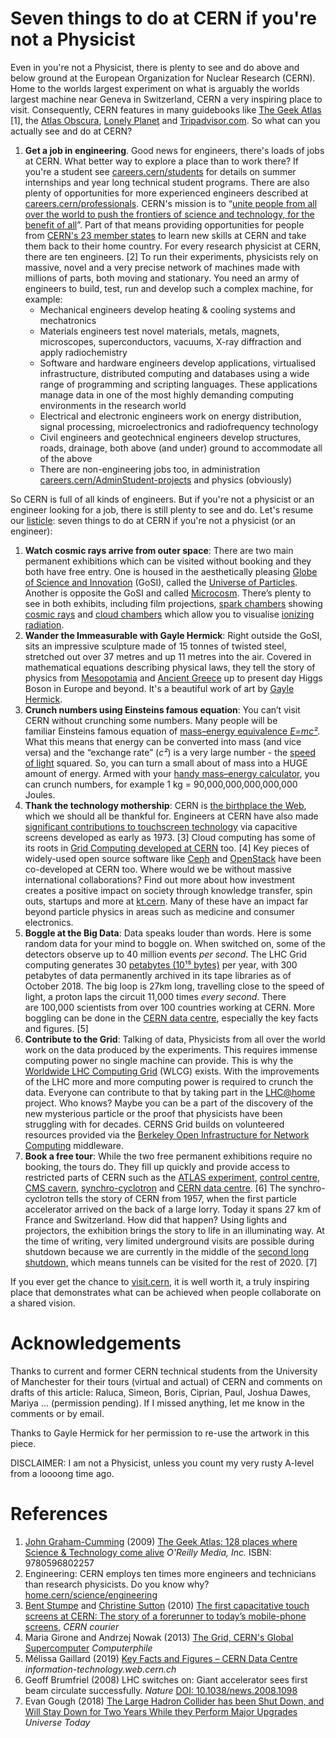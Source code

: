 # Seven things to do at CERN if you're not a Physicist

<!-- incorporate suggestions from ciprian, Nicole Morgan, Alexander Spies https://www.linkedin.com/in/afspies/, Anais Rassat https://www.linkedin.com/in/anaisrassat, Matthew Chalmers https://www.linkedin.com/in/matthew-chalmers-68878ba/, eszter badinova https://www.linkedin.com/in/eszter-badinova/, jennifer https://www.linkedin.com/in/jennifer-d-a929133a/ stephanie hills https://www.linkedin.com/in/stephanie-h-074b6811/-->

Even in you're not a Physicist, there is plenty to see and do above and below ground at the European Organization for Nuclear Research (CERN). Home to the worlds largest experiment on what is arguably the worlds largest machine near Geneva in Switzerland, CERN a very inspiring place to visit. Consequently, CERN features in many guidebooks like [The Geek Atlas](https://www.oreilly.com/library/view/the-geek-atlas/9780596802257/) [1], the [Atlas Obscura](https://www.atlasobscura.com/places/cern), [Lonely Planet](https://www.lonelyplanet.com/switzerland/geneva/attractions/cern/a/poi-sig/409720/360817) and [Tripadvisor.com](https://www.tripadvisor.com/Attraction_Review-g188057-d242814-Reviews-CERN-Geneva.html). So what can you actually see and do at CERN?

1. **Get a job in engineering**. Good news for engineers, there's loads of jobs at CERN. What better way to explore a place than to work there? If you're a student see [careers.cern/students](https://careers.cern/students) for details on summer internships and year long technical student programs. There are also plenty of opportunities for more experienced engineers described at [careers.cern/professionals](https://careers.cern/professionals). CERN's mission is to “[unite people from all over the world to push the frontiers of science and technology, for the benefit of all](https://communications.web.cern.ch/strategy/communications-architecture-vision-mission-and-themes)”. Part of that means providing opportunities for people from [CERN's 23 member states](https://home.cern/about/who-we-are/our-governance/member-states) to learn new skills at CERN and take them back to their home country. For every research physicist at CERN, there are ten engineers. [2] To run their experiments, physicists rely on massive, novel and a very precise network of machines made with millions of parts, both moving and stationary. You need an army of engineers to build, test, run and develop such a complex machine, for example:
    + Mechanical engineers develop heating & cooling systems and mechatronics
    + Materials engineers test novel materials, metals, magnets, microscopes, superconductors, vacuums, X-ray diffraction and apply radiochemistry
    + Software and hardware engineers develop applications, virtualised infrastructure, distributed computing and databases using a wide range of programming and scripting languages. These applications manage data in one of the most highly demanding computing environments in the research world
    + Electrical and electronic engineers work on energy distribution, signal processing, microelectronics and radiofrequency technology
    + Civil engineers and geotechnical engineers develop structures, roads, drainage, both above (and under) ground to accommodate all of the above
    + There are non-engineering jobs too, in administration [careers.cern/AdminStudent-projects](https://careers.cern/AdminStudent-projects) and physics (obviously)

So CERN is full of all kinds of engineers. But if you're not a physicist or an engineer looking for a job, there is still plenty to see and do. Let's resume our [listicle](https://en.wikipedia.org/wiki/Listicle): seven things to do at CERN if you're not a physicist (or an engineer):

1. **Watch cosmic rays arrive from outer space**: There are two main permanent exhibitions which can be visited without booking and they both have free entry. One is housed in the aesthetically pleasing [Globe of Science and Innovation](https://visit.cern/globe) (GoSI), called the [Universe of Particles](https://visit.cern/exhibitions/universe-particles). Another is opposite the GoSI and called [Microcosm](http://microcosm.web.cern.ch/en). There’s plenty to see in both exhibits, including film projections, [spark chambers](https://en.wikipedia.org/wiki/Spark_chamber) showing [cosmic rays](https://en.wikipedia.org/wiki/Cosmic_ray) and [cloud chambers](https://en.wikipedia.org/wiki/Cloud_chamber) which allow you to visualise [ionizing radiation](https://en.wikipedia.org/wiki/Ionizing_radiation).
1. **Wander the Immeasurable with Gayle Hermick**: Right outside the GoSI, sits an impressive sculpture made of 15 tonnes of twisted steel, stretched out over 37 metres and up 11 metres into the air. Covered in mathematical equations describing physical laws, they tell the story of physics from [Mesopotamia](https://en.wikipedia.org/wiki/Mesopotamia) and [Ancient Greece](https://en.wikipedia.org/wiki/Ancient_Greece) up to present day Higgs Boson in Europe and beyond. It's a beautiful work of art by [Gayle Hermick](https://www.gaylehermick.com/cern).
1. **Crunch numbers using Einsteins famous equation**: You can’t visit CERN without crunching some numbers. Many people will be familiar Einsteins famous equation of [mass–energy equivalence *E=mc²*](https://en.wikipedia.org/wiki/Mass%E2%80%93energy_equivalence). What this means that energy can be converted into mass (and vice versa) and the “exchange rate” (*c²*) is a very large number - the [speed of light](https://en.wikipedia.org/wiki/Speed_of_light) squared. So, you can turn a small about of mass into a HUGE amount of energy. Armed with your [handy mass–energy calculator](https://www.omnicalculator.com/physics/emc2), you can crunch numbers, for example 1 kg = 90,000,000,000,000,000 Joules.
1. **Thank the technology mothership**: CERN is [the birthplace the Web](https://home.cern/science/computing/where-web-was-born), which we should all be thankful for. Engineers at CERN have also made [significant contributions to touchscreen technology](https://cds.cern.ch/record/1248908?ln=en) via capacitive screens developed as early as 1973. [3] Cloud computing has some of its roots in [Grid Computing developed at CERN](https://www.youtube.com/watch?v=cj8ZNgnzSSU) too. [4] Key pieces of widely-used open source software like [Ceph](https://en.wikipedia.org/wiki/Ceph_(software)) and [OpenStack](https://en.wikipedia.org/wiki/OpenStack) have been co-developed at CERN too. Where would we be without massive international collaborations? Find out more about how investment creates a positive impact on society through knowledge transfer, spin outs, startups and more at [kt.cern](https://kt.cern). Many of these have an impact far beyond particle physics in areas such as medicine and consumer electronics.
1. **Boggle at the Big Data**: Data speaks louder than words. Here is some random data for your mind to boggle on. When switched on, some of the detectors observe up to 40 million events *per second*. The LHC Grid computing generates 30 [petabytes (10¹⁵ bytes)](https://en.wikipedia.org/wiki/Petabyte) per year, with  300 petabytes of data permanently archived in its tape libraries as of October 2018. The big loop is 27km long, travelling close to the speed of light, a proton laps the circuit 11,000 times *every second*. There are 100,000 scientists from over 100 countries working at CERN.  More boggling can be done in the [CERN data centre](https://home.cern/science/computing/data-centre), especially the key facts and figures. [5]
1. **Contribute to the Grid**: Talking of data, Physicists from all over the world work on the data produced by the experiments. This requires immense computing power no single machine can provide. This is why the [Worldwide LHC Computing Grid](https://wlcg-public.web.cern.ch/) (WLCG) exists. With the improvements of the LHC more and more computing power is required to crunch the data. Everyone can contribute to that by taking part in the [LHC@home](https://lhcathome.cern.ch/lhcathome/) project. Who knows? Maybe you can be a part of the discovery of the new mysterious particle or the proof that physicists have been struggling with for decades. CERNS Grid builds on volunteered resources provided via the [Berkeley Open Infrastructure for Network Computing](https://en.wikipedia.org/wiki/Berkeley_Open_Infrastructure_for_Network_Computing) middleware.
1. **Book a free tour**: While the two free permanent exhibitions require no booking, the tours do. They fill up quickly and provide access to restricted parts of CERN such as the [ATLAS experiment](https://atlas.cern/discover/about), [control centre](https://visit.cern/ccc), [CMS cavern](https://visit.cern/cms-service-cavern), [synchro-cyclotron](https://home.cern/science/accelerators/synchrocyclotron) and [CERN data centre](https://home.cern/science/computing). [6] The synchro-cyclotron tells the story of CERN from 1957, when the first particle accelerator arrived on the back of a large lorry. Today it spans 27 km of France and Switzerland. How did that happen? Using lights and projectors, the exhibition brings the story to life in an illuminating way. At the time of writing, very limited underground visits are possible during shutdown because we are currently in the middle of the [second long shutdown](https://home.cern/tags/long-shutdown-2), which means tunnels can be visited for the rest of 2020. [7]

If you ever get the chance to [visit.cern](http://visit.cern/), it is well worth it, a truly inspiring place that demonstrates what can be achieved when people collaborate on a shared vision.
<!--etc. I’m told the control centre is fun, and obviously it would be great to see some of the detector hardware up close but you can only do this when it is turned off. There I’ve been lucky in that all my tour guides have been technical students and their managers, thanks have some tour guides to show me around,

<!--but virtual tour https://www.google.com/maps/@46.251492,6.0209859,0a,112.6y,316.16h,78.31t/data=!3m4!1e1!3m2!1s8VugZaYh_4BFWjYlKHvt8g!2e0?source=apiv3-->

# Acknowledgements

Thanks to current and former CERN technical students from the University of Manchester for their tours (virtual and actual) of CERN and comments on drafts of this article: Raluca, Simeon, Boris, Ciprian, Paul, Joshua Dawes, Mariya ... (permission pending). If I missed anything, let me know in the comments or by email.

Thanks to Gayle Hermick for her permission to re-use the artwork in this piece.

DISCLAIMER: I am not a Physicist, unless you count my very rusty A-level from a loooong time ago.

# References

1. [John Graham-Cumming](https://en.wikipedia.org/wiki/John_Graham-Cumming) (2009) [The Geek Atlas: 128 places where Science & Technology come alive](https://www.oreilly.com/library/view/the-geek-atlas/9780596802257/) *O'Reilly Media, Inc.* ISBN: 9780596802257
1. Engineering: CERN employs ten times more engineers and technicians than research physicists. Do you know why? [home.cern/science/engineering](https://home.cern/science/engineering)
1. [Bent Stumpe](https://en.wikipedia.org/wiki/Bent_Stumpe) and [Christine Sutton](https://en.wikipedia.org/wiki/Christine_Sutton) (2010) [The first capacitative touch screens at CERN: The story of a forerunner to today’s mobile-phone screens](https://cerncourier.com/a/the-first-capacitative-touch-screens-at-cern/), *CERN courier*
1. Maria Girone and Andrzej Nowak (2013) [The Grid, CERN's Global Supercomputer](https://www.youtube.com/watch?v=cj8ZNgnzSSU) *Computerphile*
1.  Mélissa Gaillard (2019) [Key Facts and Figures – CERN Data Centre](http://information-technology.web.cern.ch/sites/information-technology.web.cern.ch/files/CERNDataCentre_KeyInformation_December2019V1.pdf) *information-technology.web.cern.ch*
1. Geoff Brumfriel (2008) LHC switches on: Giant accelerator sees first beam circulate successfully. *Nature* [DOI: 10.1038/news.2008.1098](http://dx.doi.org/10.1038/news.2008.1098)
1. Evan Gough (2018) [The Large Hadron Collider has been Shut Down, and Will Stay Down for Two Years While they Perform Major Upgrades](https://www.universetoday.com/140769/the-large-hadron-collider-has-been-shut-down-and-will-stay-down-for-two-years-while-they-perform-major-upgrades/) *Universe Today*
